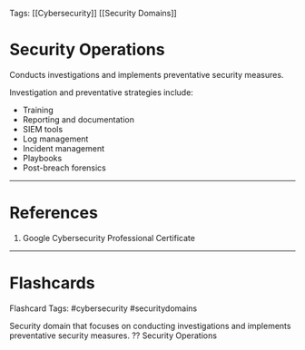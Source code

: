 Tags: [[Cybersecurity]] [[Security Domains]]
# Security Operations

Conducts investigations and implements preventative security measures.

Investigation and preventative strategies include:
- Training
- Reporting and documentation
- SIEM tools
- Log management
- Incident management
- Playbooks
- Post-breach forensics

---
# References

1. Google Cybersecurity Professional Certificate

---
# Flashcards

Flashcard Tags: #cybersecurity #securitydomains 

Security domain that focuses on conducting investigations and implements preventative security measures.
??
Security Operations
<!--SR:!2024-05-14,15,290!2024-05-04,5,230-->